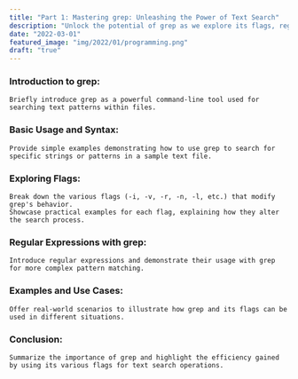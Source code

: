 ```yaml
---
title: "Part 1: Mastering grep: Unleashing the Power of Text Search"
description: "Unlock the potential of grep as we explore its flags, regex, and practical usage in searching text, making text searches a breeze."
date: "2022-03-01"
featured_image: "img/2022/01/programming.png"
draft: "true"
---
```

### Introduction to grep:
    Briefly introduce grep as a powerful command-line tool used for searching text patterns within files.
### Basic Usage and Syntax:
    Provide simple examples demonstrating how to use grep to search for specific strings or patterns in a sample text file.
### Exploring Flags:
    Break down the various flags (-i, -v, -r, -n, -l, etc.) that modify grep's behavior.
    Showcase practical examples for each flag, explaining how they alter the search process.
### Regular Expressions with grep:
    Introduce regular expressions and demonstrate their usage with grep for more complex pattern matching.
### Examples and Use Cases:
    Offer real-world scenarios to illustrate how grep and its flags can be used in different situations.
### Conclusion:
    Summarize the importance of grep and highlight the efficiency gained by using its various flags for text search operations.